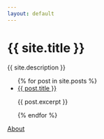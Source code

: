 ```yaml
---
layout: default
---
```


<h1>{{ site.title }}</h1>
<p>{{ site.description }}</p>
<ul>
    {% for post in site.posts %}
        <li>
            <a href="{{ post.url }}">{{ post.title }}</a>
            <p>{{ post.excerpt }}</p>
        </li>
    {% endfor %}
</ul>

<p><a href="/about/">About</a></p>
